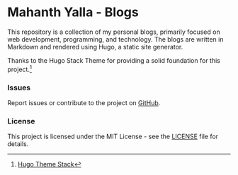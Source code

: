 # Mahanth Yalla - Blogs

This repository is a collection of my personal blogs, primarily focused on web development, programming, and technology. The blogs are written in Markdown and rendered using Hugo, a static site generator.


Thanks to the Hugo Stack Theme for providing a solid foundation for this project.[^1]

### Issues 
Report issues or contribute to the project on [GitHub](https://github.com/mahanth-maha/blogs.mahanthyalla). 

### License

This project is licensed under the MIT License - see the [LICENSE](LICENSE) file for details.





[^1]: [Hugo Theme Stack](https://github.com/CaiJimmy/hugo-theme-stack)